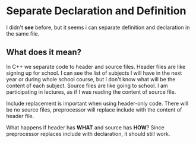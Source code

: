 # Separate Declaration and Definition

I didn't **see** before, but it seems i can separate definition and declaration in the same file.

## What does it mean?

In C++ we separate code to header and source files. Header files are like signing up for school. I can see the list of subjects I will have in the next year or during whole school course, but I don't know what will be the content of each subject. Source files are like going to school. I am participating in lectures, as if I was reading the content of source file.

Include replacement is important when using header-only code. There will be no source files, preprocessor will replace include with the content of header file.

What happens if header has **WHAT** and source has **HOW**? Since preprocessor replaces include with declaration, it should still work.
